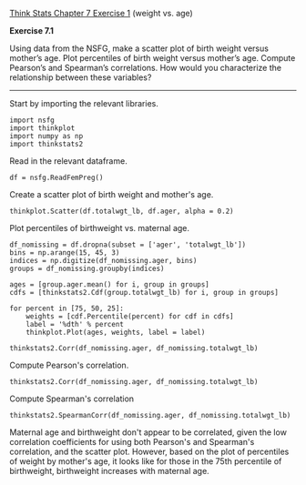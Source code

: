 [Think Stats Chapter 7 Exercise 1](http://greenteapress.com/thinkstats2/html/thinkstats2008.html#toc70) (weight vs. age)

**Exercise 7.1** 

Using data from the NSFG, make a scatter plot of birth weight
versus mother’s age. Plot percentiles of birth weight versus mother’s age.
Compute Pearson’s and Spearman’s correlations. How would you characterize the 
relationship between these variables?

*****

Start by importing the relevant libraries.

    import nsfg
    import thinkplot
    import numpy as np
    import thinkstats2

Read in the relevant dataframe.

    df = nsfg.ReadFemPreg()

Create a scatter plot of birth weight and mother's age.

    thinkplot.Scatter(df.totalwgt_lb, df.ager, alpha = 0.2)

Plot percentiles of birthweight vs. maternal age.

    df_nomissing = df.dropna(subset = ['ager', 'totalwgt_lb'])
    bins = np.arange(15, 45, 3)
    indices = np.digitize(df_nomissing.ager, bins)
    groups = df_nomissing.groupby(indices)

    ages = [group.ager.mean() for i, group in groups]
    cdfs = [thinkstats2.Cdf(group.totalwgt_lb) for i, group in groups]

    for percent in [75, 50, 25]:
        weights = [cdf.Percentile(percent) for cdf in cdfs]
        label = '%dth' % percent
        thinkplot.Plot(ages, weights, label = label)

    thinkstats2.Corr(df_nomissing.ager, df_nomissing.totalwgt_lb)

Compute Pearson's correlation.

    thinkstats2.Corr(df_nomissing.ager, df_nomissing.totalwgt_lb)

Compute Spearman's correlation

    thinkstats2.SpearmanCorr(df_nomissing.ager, df_nomissing.totalwgt_lb)

Maternal age and birthweight don't appear to be correlated, given the low correlation coefficients for using both Pearson's and Spearman's correlation, and the scatter plot. However, based on the plot of percentiles of weight by mother's age, it looks like for those in the 75th percentile of birthweight, birthweight increases with maternal age.